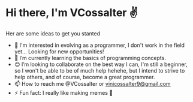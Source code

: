 # Hi there, I'm VCossalter ✌️

Her are some ideas to get you stanted

- 🚀 I'm interested in evolving as a programmer, I don't work in the field yet... Looking for new opportunities!
- 🌱 I’m currently learning the basics of programming concepts.
- 😊 I’m looking to collaborate on the best way I can, I'm still a beginner, so I won't be able to be of much help hehehe, but I intend to strive to help others, and of course, become a great programmer.
- 📫 How to reach me @VCossalter or vinicossalter9@gmail.com
- ⚡ Fun fact: I really like making memes 🤣